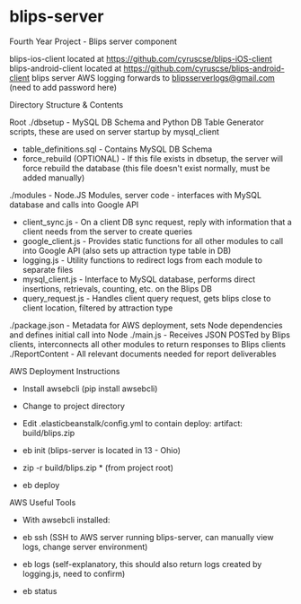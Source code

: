 # blips-server
Fourth Year Project - Blips server component

blips-ios-client located at https://github.com/cyruscse/blips-iOS-client
blips-android-client located at https://github.com/cyruscse/blips-android-client
blips server AWS logging forwards to blipsserverlogs@gmail.com (need to add password here)

Directory Structure & Contents

Root
./dbsetup - MySQL DB Schema and Python DB Table Generator scripts, these are used on server startup by mysql_client
   - table_definitions.sql - Contains MySQL DB Schema
   - force_rebuild (OPTIONAL) - If this file exists in dbsetup, the server will force rebuild the database (this file doesn't exist normally, must be added manually)

./modules - Node.JS Modules, server code - interfaces with MySQL database and calls into Google API
   - client_sync.js - On a client DB sync request, reply with information that a client needs from the server to create queries
   - google_client.js - Provides static functions for all other modules to call into Google API (also sets up attraction type table in DB)
   - logging.js - Utility functions to redirect logs from each module to separate files
   - mysql_client.js - Interface to MySQL database, performs direct insertions, retrievals, counting, etc. on the Blips DB
   - query_request.js - Handles client query request, gets blips close to client location, filtered by attraction type

./package.json - Metadata for AWS deployment, sets Node dependencies and defines initial call into Node
./main.js - Receives JSON POSTed by Blips clients, interconnects all other modules to return responses to Blips clients 
./ReportContent - All relevant documents needed for report deliverables

AWS Deployment Instructions

- Install awsebcli (pip install awsebcli)

- Change to project directory

- Edit .elasticbeanstalk/config.yml to contain
deploy:
  artifact: build/blips.zip

- eb init (blips-server is located in 13 - Ohio)

- zip -r build/blips.zip * (from project root)

- eb deploy

AWS Useful Tools

- With awsebcli installed:

- eb ssh (SSH to AWS server running blips-server, can manually view logs, change server environment)
- eb logs (self-explanatory, this should also return logs created by logging.js, need to confirm)
- eb status
